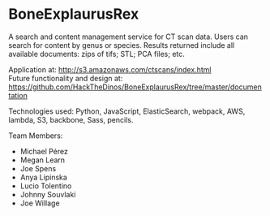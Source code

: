 # BoneExplaurusRex

A search and content management service for CT scan data. Users can 
search for content by genus or species. Results returned include all available
documents: zips of tifs; STL; PCA files; etc. 

Application at: http://s3.amazonaws.com/ctscans/index.html  
Future functionality and design at: https://github.com/HackTheDinos/BoneExplaurusRex/tree/master/documentation

Technologies used: Python, JavaScript, ElasticSearch, webpack, AWS, lambda, S3,
backbone, Sass, pencils. 


Team Members:

* Michael Pérez
* Megan Learn
* Joe Spens
* Anya Lipinska
* Lucio Tolentino
* Johnny Souvlaki
* Joe Willage
